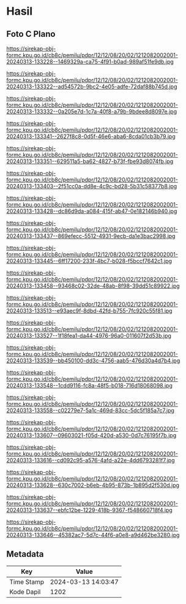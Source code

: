 # Hasil

## Foto C Plano

https://sirekap-obj-formc.kpu.go.id/cb8c/pemilu/pdpr/12/12/08/20/02/1212082002001-20240313-133228--1469329a-ca75-4f91-b0ad-989af51fe9db.jpg

https://sirekap-obj-formc.kpu.go.id/cb8c/pemilu/pdpr/12/12/08/20/02/1212082002001-20240313-133322--ad54572b-9bc2-4e05-adfe-72daf88b745d.jpg

https://sirekap-obj-formc.kpu.go.id/cb8c/pemilu/pdpr/12/12/08/20/02/1212082002001-20240313-133332--0a205e7d-1c7a-40f8-a79b-9bdee8d8097e.jpg

https://sirekap-obj-formc.kpu.go.id/cb8c/pemilu/pdpr/12/12/08/20/02/1212082002001-20240313-133341--2627f8c8-0d5f-46e6-aba6-8cda01cb3b79.jpg

https://sirekap-obj-formc.kpu.go.id/cb8c/pemilu/pdpr/12/12/08/20/02/1212082002001-20240313-133351--629511a5-ba62-4827-b73f-fbe93d8074fb.jpg

https://sirekap-obj-formc.kpu.go.id/cb8c/pemilu/pdpr/12/12/08/20/02/1212082002001-20240313-133403--2f51cc0a-dd8e-4c9c-bd28-5b31c58377b8.jpg

https://sirekap-obj-formc.kpu.go.id/cb8c/pemilu/pdpr/12/12/08/20/02/1212082002001-20240313-133428--dc86d9da-a084-415f-ab47-0e182146b940.jpg

https://sirekap-obj-formc.kpu.go.id/cb8c/pemilu/pdpr/12/12/08/20/02/1212082002001-20240313-133437--869efecc-5512-4931-9ecb-da1e3bac2998.jpg

https://sirekap-obj-formc.kpu.go.id/cb8c/pemilu/pdpr/12/12/08/20/02/1212082002001-20240313-133445--6ff17200-233f-4bc7-b028-f5bccf7642c1.jpg

https://sirekap-obj-formc.kpu.go.id/cb8c/pemilu/pdpr/12/12/08/20/02/1212082002001-20240313-133458--93468c02-32de-48ab-8f98-39dd51c89922.jpg

https://sirekap-obj-formc.kpu.go.id/cb8c/pemilu/pdpr/12/12/08/20/02/1212082002001-20240313-133513--e93aec9f-8dbd-42fd-b755-7fc920c55f81.jpg

https://sirekap-obj-formc.kpu.go.id/cb8c/pemilu/pdpr/12/12/08/20/02/1212082002001-20240313-133527--1f18fea1-da44-4976-96a0-011607f2d53b.jpg

https://sirekap-obj-formc.kpu.go.id/cb8c/pemilu/pdpr/12/12/08/20/02/1212082002001-20240313-133539--bb450100-dd3c-4756-aab5-476d30a4d7b4.jpg

https://sirekap-obj-formc.kpu.go.id/cb8c/pemilu/pdpr/12/12/08/20/02/1212082002001-20240313-133548--1cdd9116-fc8a-48f5-b018-716d18068098.jpg

https://sirekap-obj-formc.kpu.go.id/cb8c/pemilu/pdpr/12/12/08/20/02/1212082002001-20240313-133558--c02279e7-5a1c-469d-83cc-5dc5f185a7c7.jpg

https://sirekap-obj-formc.kpu.go.id/cb8c/pemilu/pdpr/12/12/08/20/02/1212082002001-20240313-133607--09603021-f05d-420d-a530-0d7c76195f7b.jpg

https://sirekap-obj-formc.kpu.go.id/cb8c/pemilu/pdpr/12/12/08/20/02/1212082002001-20240313-133616--cd092c95-a576-4afd-a22e-4dd6793281f7.jpg

https://sirekap-obj-formc.kpu.go.id/cb8c/pemilu/pdpr/12/12/08/20/02/1212082002001-20240313-133628--630c7002-b6eb-4b95-873b-1b895d2f530d.jpg

https://sirekap-obj-formc.kpu.go.id/cb8c/pemilu/pdpr/12/12/08/20/02/1212082002001-20240313-133637--ebfc12be-1229-418b-9367-f548660718f4.jpg

https://sirekap-obj-formc.kpu.go.id/cb8c/pemilu/pdpr/12/12/08/20/02/1212082002001-20240313-133646--45382ac7-5d7c-44f6-a0e8-a9d462be3280.jpg


## Metadata

| Key        | Value               |
| ---------- | ------------------- |
| Time Stamp | 2024-03-13 14:03:47 |
| Kode Dapil | 1202                |



